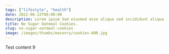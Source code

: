 ```yaml
---
tags: ["lifestyle", "health"]
date: 2022-06-22T00:00:00
description: Lorem ipsum Sed eiusmod esse aliqua sed incididunt aliqua incididunt mollit id et sit proident dolor nulla sed commodo est ad minim elit reprehenderit nisi officia aute incididunt velit sint in aliqua...
title: No Sugar Oatmeal Cookies.
slug: no-sugar-oatmeal-cookies
image: /images/thumbs/masonry/cookies-600.jpg
---
```

Test content 9

